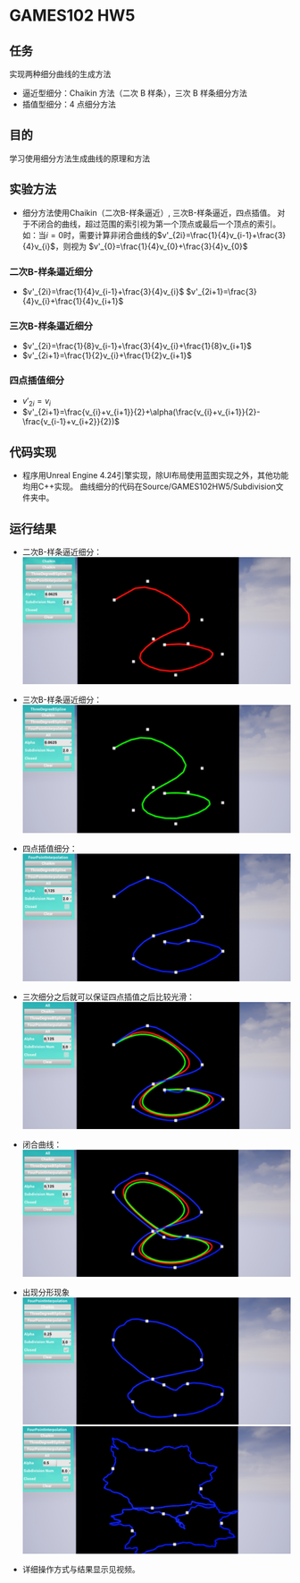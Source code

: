 # GAMES102 HW5

## 任务

实现两种细分曲线的生成方法

- 逼近型细分：Chaikin 方法（二次 B 样条），三次 B 样条细分方法
- 插值型细分：4 点细分方法

## 目的

学习使用细分方法生成曲线的原理和方法

## 实验方法

- 细分方法使用Chaikin（二次B-样条逼近）, 三次B-样条逼近，四点插值。
  对于不闭合的曲线，超过范围的索引视为第一个顶点或最后一个顶点的索引。
  如：当$i=0$时，需要计算非闭合曲线的$v'_{2i}=\frac{1}{4}v_{i-1}+\frac{3}{4}v_{i}$，则视为
  $v'_{0}=\frac{1}{4}v_{0}+\frac{3}{4}v_{0}$

### 二次B-样条逼近细分

- $v'_{2i}=\frac{1}{4}v_{i-1}+\frac{3}{4}v_{i}$
  $v'_{2i+1}=\frac{3}{4}v_{i}+\frac{1}{4}v_{i+1}$

### 三次B-样条逼近细分

- $v'_{2i}=\frac{1}{8}v_{i-1}+\frac{3}{4}v_{i}+\frac{1}{8}v_{i+1}$
- $v'_{2i+1}=\frac{1}{2}v_{i}+\frac{1}{2}v_{i+1}$

### 四点插值细分

- $v'_{2i}=v_{i}$
- $v'_{2i+1}=\frac{v_{i}+v_{i+1}}{2}+\alpha(\frac{v_{i}+v_{i+1}}{2}-\frac{v_{i-1}+v_{i+2}}{2})$
  
## 代码实现

- 程序用Unreal Engine 4.24引擎实现，除UI布局使用蓝图实现之外，其他功能均用C++实现。
  曲线细分的代码在Source/GAMES102HW5/Subdivision文件夹中。

## 运行结果

- 二次B-样条逼近细分：
![Fig1](./Figures/Figure-Chaikin1.PNG)

- 三次B-样条逼近细分：
![Fig2](./Figures/Figure-ThreeDegreeBSpline1.PNG)

- 四点插值细分：
![Fig3](./Figures/Figure-FourPointInterpolation1.PNG)

- 三次细分之后就可以保证四点插值之后比较光滑：
![Fig4](./Figures/Figure-3SubNum1.PNG)

- 闭合曲线：
![Fig5](./Figures/Figure-Closed1.PNG)

- 出现分形现象
![Fig6](./Figures/Figure-Fractional1.PNG)
![Fig7](./Figures/Figure-Fractional2.PNG)

- 详细操作方式与结果显示见视频。
